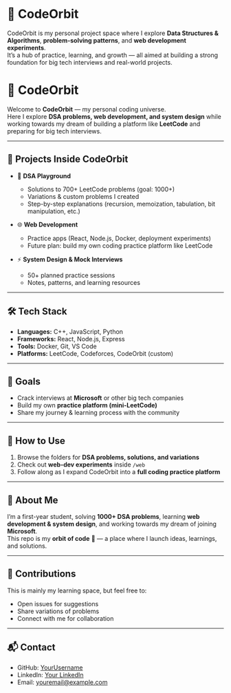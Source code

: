 # 🚀 CodeOrbit

CodeOrbit is my personal project space where I explore **Data Structures & Algorithms**, **problem-solving patterns**, and **web development experiments**.  
It’s a hub of practice, learning, and growth — all aimed at building a strong foundation for big tech interviews and real-world projects.

# 🌌 CodeOrbit

Welcome to **CodeOrbit** — my personal coding universe.  
Here I explore **DSA problems, web development, and system design** while working towards my dream of building a platform like **LeetCode** and preparing for big tech interviews.

---

## 📂 Projects Inside CodeOrbit

- 🧩 **DSA Playground**  
  - Solutions to 700+ LeetCode problems (goal: 1000+)  
  - Variations & custom problems I created  
  - Step-by-step explanations (recursion, memoization, tabulation, bit manipulation, etc.)

- 🌐 **Web Development**  
  - Practice apps (React, Node.js, Docker, deployment experiments)  
  - Future plan: build my own coding practice platform like LeetCode

- ⚡ **System Design & Mock Interviews**  
  - 50+ planned practice sessions  
  - Notes, patterns, and learning resources  

---

## 🛠️ Tech Stack

- **Languages:** C++, JavaScript, Python  
- **Frameworks:** React, Node.js, Express  
- **Tools:** Docker, Git, VS Code  
- **Platforms:** LeetCode, Codeforces, CodeOrbit (custom)

---

## 🎯 Goals

- Crack interviews at **Microsoft** or other big tech companies  
- Build my own **practice platform (mini-LeetCode)**  
- Share my journey & learning process with the community

---

## 📖 How to Use

1. Browse the folders for **DSA problems, solutions, and variations**  
2. Check out **web-dev experiments** inside `/web`  
3. Follow along as I expand CodeOrbit into a **full coding practice platform**

---

## 🌟 About Me

I’m a first-year student, solving **1000+ DSA problems**, learning **web development & system design**, and working towards my dream of joining **Microsoft**.  
This repo is my **orbit of code** 🌌 — a place where I launch ideas, learnings, and solutions.

---

## 🤝 Contributions

This is mainly my learning space, but feel free to:  
- Open issues for suggestions  
- Share variations of problems  
- Connect with me for collaboration

---

## 📬 Contact

- GitHub: [YourUsername](https://github.com/YourUsername)  
- LinkedIn: [Your LinkedIn](https://linkedin.com/in/YourProfile)  
- Email: youremail@example.com

